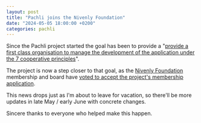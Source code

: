 ```yaml
---
layout: post
title: "Pachli joins the Nivenly Foundation"
date: "2024-05-05 18:00:00 +0200"
categories: pachli
---
```

Since the Pachli project started the goal has been to provide a "[provide a first class organisation to manage the development of the application under the 7 cooperative principles](/about)".

The project is now a step closer to that goal, as the [Nivenly Foundation](https://nivenly.org) membership and board have [voted to accept the project's membership application](https://nivenly.org/blog/2024/04/26/pachli-decision/).

This news drops just as I'm about to leave for vacation, so there'll be more updates in late May / early June with concrete changes.

Sincere thanks to everyone who helped make this happen.